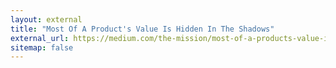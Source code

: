 ```yaml
---
layout: external
title: "Most Of A Product's Value Is Hidden In The Shadows"
external_url: https://medium.com/the-mission/most-of-a-products-value-is-hidden-in-the-shadows-67db50ca1faa
sitemap: false
---
```

